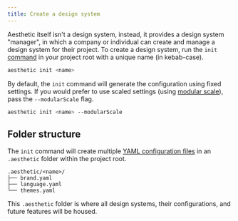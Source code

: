 ```yaml
---
title: Create a design system
---
```


Aesthetic itself isn't a design system, instead, it provides a design system "manager", in which a
company or individual can create and manage a design system for their project. To create a design
system, run the `init` [command](../prerequisites.md#command-line) in your project root with a
unique name (in kebab-case).

```bash
aesthetic init <name>
```

By default, the `init` command will generate the configuration using fixed settings. If you would
prefer to use scaled settings (using [modular scale](./config.md#scaled-patterns)), pass the
`--modularScale` flag.

```bash
aesthetic init <name> --modularScale
```

## Folder structure

The `init` command will create multiple [YAML configuration files](./config.md) in an `.aesthetic`
folder within the project root.

```
.aesthetic/<name>/
├── brand.yaml
├── language.yaml
└── themes.yaml
```

This `.aesthetic` folder is where all design systems, their configurations, and future features will
be housed.

